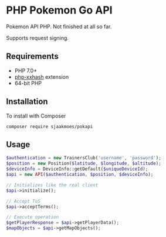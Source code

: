 # PHP Pokemon Go API

Pokemon API PHP.
Not finished at all so far.

Supports request signing.

## Requirements

- PHP 7.0+
- [php-xxhash](https://github.com/MatthewKingDev/php-xxhash) extension
- 64-bit PHP

## Installation

To install with Composer

```composer require sjaakmoes/pokapi```

## Usage
```php
$authentication = new TrainersClub('username', 'password');
$position = new Position($latitude, $longitude, $altitude);
$deviceInfo = DeviceInfo::getDefault($uniqueDeviceId);
$api = new API($authentication, $position, $deviceInfo);

// Initializes like the real client
$api->initialize();

// Accept ToS
$api->acceptTerms();

// Execute operation
$getPlayerResponse = $api->getPlayerData();
$mapObjects = $api->getMapObjects();
```
